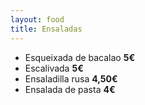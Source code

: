 ```yaml
---
layout: food
title: Ensaladas
---
```


* Esqueixada de bacalao **5€**
* Escalivada **5€**
* Ensaladilla rusa **4,50€**
* Ensalada de pasta **4€**